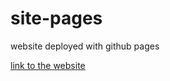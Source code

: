 # site-pages
website deployed with github pages

[link to the website](https://sachabrd.github.io/site-pages/)
